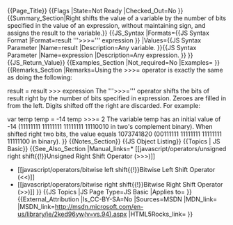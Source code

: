 {{Page_Title}}
{{Flags
|State=Not Ready
|Checked_Out=No
}}
{{Summary_Section|Right shifts the value of a variable by the number of bits specified in the value of an expression, without maintaining sign, and assigns the result to the variable.}}
{{JS_Syntax
|Formats={{JS Syntax Format
|Format=result '''&gt;&gt;&gt;=''' expression
}}
|Values={{JS Syntax Parameter
|Name=result
|Description=Any variable.
}}{{JS Syntax Parameter
|Name=expression
|Description=Any expression.
}}
}}
{{JS_Return_Value}}
{{Examples_Section
|Not_required=No
|Examples=
}}
{{Remarks_Section
|Remarks=Using the &gt;&gt;&gt;= operator is exactly the same as doing the following:

 result = result &gt;&gt;&gt; expression
The '''&gt;&gt;&gt;=''' operator shifts the bits of result right by the number of bits specified in expression. Zeroes are filled in from the left. Digits shifted off the right are discarded. For example:

 var temp
 temp = -14
 temp &gt;&gt;&gt;= 2
The variable temp has an initial value of -14 (11111111 11111111 11111111 11110010 in two's complement binary). When shifted right two bits, the value equals 1073741820 (00111111 11111111 11111111 11111100 in binary).
}}
{{Notes_Section}}
{{JS Object Listing}}
{{Topics | JS Basic}}
{{See_Also_Section
|Manual_links=* [[javascript/operators/unsigned right shift{{!}}Unsigned Right Shift Operator (&#62;&#62;&#62;)]]
* [[javascript/operators/bitwise left shift{{!}}Bitwise Left Shift Operator (&#60;&#60;)]]
* [[javascript/operators/bitwise right shift{{!}}Bitwise Right Shift Operator (&#62;&#62;)]]
}}
{{JS Topics
|JS Page Type=JS Basic
|Applies to=
}}
{{External_Attribution
|Is_CC-BY-SA=No
|Sources=MSDN
|MDN_link=
|MSDN_link=http://msdn.microsoft.com/en-us/library/ie/2ked96yw(v=vs.94).aspx
|HTML5Rocks_link=
}}